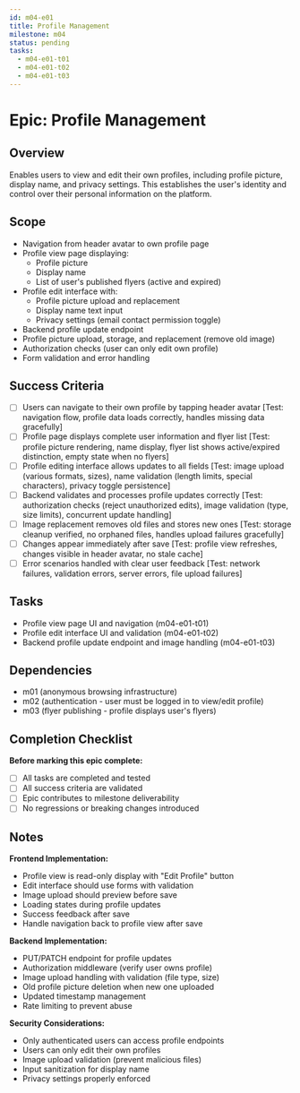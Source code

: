 ```yaml
---
id: m04-e01
title: Profile Management
milestone: m04
status: pending
tasks:
  - m04-e01-t01
  - m04-e01-t02
  - m04-e01-t03
---
```


# Epic: Profile Management

## Overview
Enables users to view and edit their own profiles, including profile picture, display name, and privacy settings. This establishes the user's identity and control over their personal information on the platform.

## Scope
- Navigation from header avatar to own profile page
- Profile view page displaying:
  - Profile picture
  - Display name
  - List of user's published flyers (active and expired)
- Profile edit interface with:
  - Profile picture upload and replacement
  - Display name text input
  - Privacy settings (email contact permission toggle)
- Backend profile update endpoint
- Profile picture upload, storage, and replacement (remove old image)
- Authorization checks (user can only edit own profile)
- Form validation and error handling

## Success Criteria
- [ ] Users can navigate to their own profile by tapping header avatar [Test: navigation flow, profile data loads correctly, handles missing data gracefully]
- [ ] Profile page displays complete user information and flyer list [Test: profile picture rendering, name display, flyer list shows active/expired distinction, empty state when no flyers]
- [ ] Profile editing interface allows updates to all fields [Test: image upload (various formats, sizes), name validation (length limits, special characters), privacy toggle persistence]
- [ ] Backend validates and processes profile updates correctly [Test: authorization checks (reject unauthorized edits), image validation (type, size limits), concurrent update handling]
- [ ] Image replacement removes old files and stores new ones [Test: storage cleanup verified, no orphaned files, handles upload failures gracefully]
- [ ] Changes appear immediately after save [Test: profile view refreshes, changes visible in header avatar, no stale cache]
- [ ] Error scenarios handled with clear user feedback [Test: network failures, validation errors, server errors, file upload failures]

## Tasks
- Profile view page UI and navigation (m04-e01-t01)
- Profile edit interface UI and validation (m04-e01-t02)
- Backend profile update endpoint and image handling (m04-e01-t03)

## Dependencies
- m01 (anonymous browsing infrastructure)
- m02 (authentication - user must be logged in to view/edit profile)
- m03 (flyer publishing - profile displays user's flyers)

## Completion Checklist
**Before marking this epic complete:**
- [ ] All tasks are completed and tested
- [ ] All success criteria are validated
- [ ] Epic contributes to milestone deliverability
- [ ] No regressions or breaking changes introduced

## Notes
**Frontend Implementation:**
- Profile view is read-only display with "Edit Profile" button
- Edit interface should use forms with validation
- Image upload should preview before save
- Loading states during profile updates
- Success feedback after save
- Handle navigation back to profile view after save

**Backend Implementation:**
- PUT/PATCH endpoint for profile updates
- Authorization middleware (verify user owns profile)
- Image upload handling with validation (file type, size)
- Old profile picture deletion when new one uploaded
- Updated timestamp management
- Rate limiting to prevent abuse

**Security Considerations:**
- Only authenticated users can access profile endpoints
- Users can only edit their own profiles
- Image upload validation (prevent malicious files)
- Input sanitization for display name
- Privacy settings properly enforced
